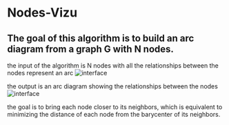 # Nodes-Vizu
 
## The goal of this algorithm is to build an arc diagram from a graph G with N nodes. 

the input of the algorithm is N nodes with all the relationships between the nodes represent an arc
![interface](input.jpeg)

the output is an arc diagram showing the relationships between the nodes
![interface](output.jpeg)

the goal is to bring each node closer to its neighbors, which is equivalent to minimizing the distance of each node from the barycenter of its neighbors.
